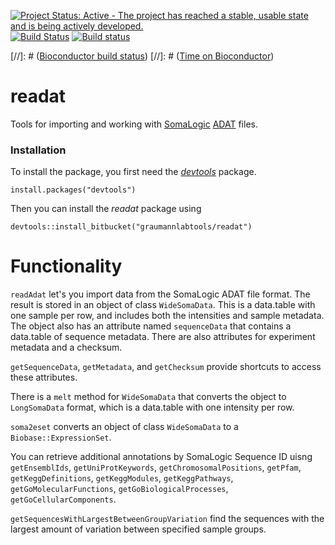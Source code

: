 [![Project Status: Active - The project has reached a stable, usable state and is being actively developed.](http://www.repostatus.org/badges/0.1.0/active.svg)](http://www.repostatus.org/#active)
[![Build Status](https://semaphoreci.com/api/v1/richierocks/readat/branches/master/badge.svg)](https://semaphoreci.com/richierocks/readat)
[![Build status](https://ci.appveyor.com/api/projects/status/7lbjxa2snrhbgjcr?svg=true)](https://ci.appveyor.com/project/richierocks/readat)

[//]: # ([Bioconductor build status](http://bioconductor.org/shields/build/release/bioc/Biobase.svg))
[//]: # ([Time on Bioconductor](http://bioconductor.org/shields/years-in-bioc/BiocGenerics.svg))

# readat

Tools for importing and working with [SomaLogic](http://www.somalogic.com/Homepage.aspx) [ADAT](https://bitbucket.org/graumannlabtools/adat-spec) files.

### Installation

To install the package, you first need the 
[*devtools*](https://github.com/hadley/devtools) package.

```{r}
install.packages("devtools")
```

Then you can install the *readat* package using

```{r}
devtools::install_bitbucket("graumannlabtools/readat")
```

# Functionality

`readAdat` let's you import data from the SomaLogic ADAT file format.  The
result is stored in an object of class `WideSomaData`.  This is a data.table 
with one sample per row, and includes both the intensities and sample metadata.
The object also has an attribute named `sequenceData` that contains a data.table
of sequence metadata.  There are also attributes for experiment metadata and a 
checksum.

`getSequenceData`, `getMetadata`, and `getChecksum` provide shortcuts to access 
these attributes.

There is a `melt` method for `WideSomaData` that converts the object to 
`LongSomaData` format, which is a data.table with one intensity per row.

`soma2eset` converts an object of class `WideSomaData` to a 
`Biobase::ExpressionSet`.

You can retrieve additional annotations by SomaLogic Sequence ID uisng 
`getEnsemblIds`, `getUniProtKeywords`, `getChromosomalPositions`, `getPfam`, 
`getKeggDefinitions`, `getKeggModules`, `getKeggPathways`, 
`getGoMolecularFunctions`, `getGoBiologicalProcesses`, `getGoCellularComponents`.

`getSequencesWithLargestBetweenGroupVariation` find the sequences with the 
largest amount of variation between specified sample groups.
